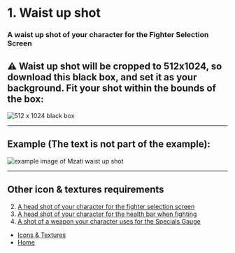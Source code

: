 # 1. Waist up shot

### A waist up shot of your character for the Fighter Selection Screen

## ⚠️ Waist up shot will be cropped to 512x1024, so download this black box, and set it as your background. Fit your shot within the bounds of the box:

![512 x 1024 black box](https://sncommunity.github.io/req/assets/images/512x1024.jpg)

---

## Example (The text is not part of the example):

![example image of Mzati waist up shot](https://sncommunity.github.io/req/assets/images/waist-up.png)

---

## Other icon & textures requirements

<ol start="2">
<li><a href="./head-shot-selection-screen">A head shot of your character for the fighter selection screen</a></li>
<li><a href="./head-shot-fight-screen">A head shot of your character for the health bar when fighting</a></li>
<li><a href="./specials-gauge-weapon">A shot of a weapon your character uses for the Specials Gauge</a></li>
</ol>

- [Icons & Textures](./icons-and-textures)
- [Home](../)
